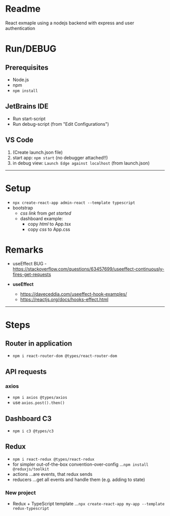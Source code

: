 # Readme

React exmaple using a nodejs backend with express and user authentication

# Run/DEBUG

## Prerequisites

- Node.js
- npm
- `npm install`

## JetBrains IDE

- Run start-script
- Run debug-script (from "Edit Configurations")

## VS Code

1. (Create launch.json file)
1. start app: `npm start` (no debugger attached!!)
1. in debug view: `Launch Edge against localhost` (from launch.json)

--------------------------------------------------------------------------

# Setup

- `npx create-react-app admin-react --template typescript`
- bootstrap
  - *css link* from *get started*
  - dashboard example:
    - copy *html* to App.tsx
    - copy *css* to App.css

# Remarks

- useEffect BUG - <https://stackoverflow.com/questions/63457699/useeffect-continuously-fires-get-requests>

- **useEffect**
  - <https://daveceddia.com/useeffect-hook-examples/>
  - <https://reactjs.org/docs/hooks-effect.html>

--------------------------------------------------------------------------

# Steps

## Router in application

- `npm i react-router-dom @types/react-router-dom`

## API requests

### axios

- `npm i axios @types/axios`
- use `axios.post().then()`

## Dashboard C3

- `npm i c3 @types/c3`

## Redux

- `npm i react-redux @types/react-redux`
- for simpler out-of-the-box convention-over-config ...`npm install @reduxjs/toolkit`
- actions ...are events, that redux sends
- reducers ...get all events and handle them (e.g. adding to state)

### New project

- Redux + TypeScript template ...`npx create-react-app my-app --template redux-typescript`
